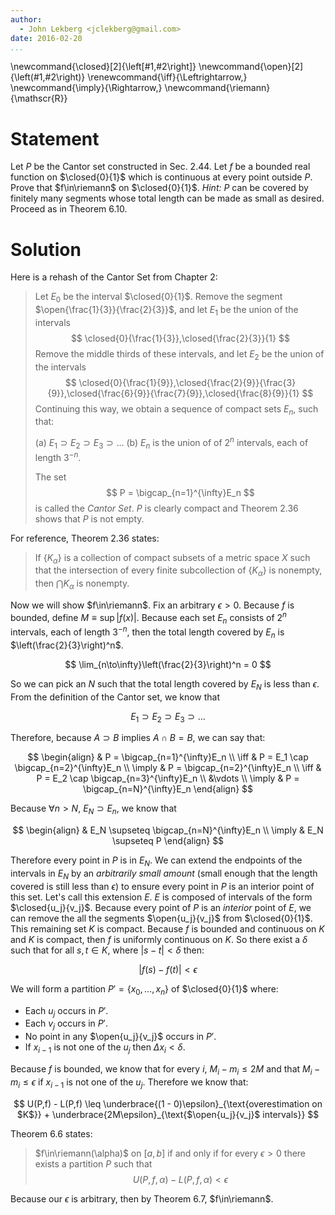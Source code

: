 ```yaml
---
author:
  - John Lekberg <jclekberg@gmail.com>
date: 2016-02-20
...
```


\newcommand{\closed}[2]{\left[#1,#2\right]}
\newcommand{\open}[2]{\left(#1,#2\right)}
\renewcommand{\iff}{\Leftrightarrow\,}
\newcommand{\imply}{\Rightarrow\,}
\newcommand{\riemann}{\mathscr{R}}

# Statement

Let $P$ be the Cantor set constructed in Sec. 2.44.
Let $f$ be a bounded real function on $\closed{0}{1}$ which is continuous at every point outside $P$.
Prove that $f\in\riemann$ on $\closed{0}{1}$.
*Hint:* $P$ can be covered by finitely many segments whose total length can be made as small as desired.
Proceed as in Theorem 6.10.

# Solution

Here is a rehash of the Cantor Set from Chapter 2:

> Let $E_0$ be the interval $\closed{0}{1}$.
Remove the segment $\open{\frac{1}{3}}{\frac{2}{3}}$, and let $E_1$ be the union of the intervals
$$
\closed{0}{\frac{1}{3}},\closed{\frac{2}{3}}{1}
$$
Remove the middle thirds of these intervals, and let $E_2$ be the union of the intervals
$$
  \closed{0}{\frac{1}{9}},\closed{\frac{2}{9}}{\frac{3}{9}},\closed{\frac{6}{9}}{\frac{7}{9}},\closed{\frac{8}{9}}{1}
$$
Continuing this way, we obtain a sequence of compact sets $E_n$, such that:
>
> (a) $E_1 \supset E_2 \supset E_3 \supset\ldots$
> (b) $E_n$ is the union of of $2^n$ intervals, each of length $3^{-n}$.
>
> The set
$$
P = \bigcap_{n=1}^{\infty}E_n
$$
is called the *Cantor Set*.
$P$ is clearly compact and Theorem 2.36 shows that $P$ is not empty.

For reference, Theorem 2.36 states:

> If $\{K_\alpha\}$ is a collection of compact subsets of a metric space $X$ such that the intersection of every finite subcollection of $\{K_\alpha\}$ is nonempty, then $\bigcap K_\alpha$ is nonempty.

Now we will show $f\in\riemann$.
Fix an arbitrary $\epsilon > 0$.
Because $f$ is bounded, define $M\equiv\sup|f(x)|$.
Because each set $E_n$ consists of $2^n$ intervals, each of length $3^{-n}$, then the total length covered by $E_n$ is $\left(\frac{2}{3}\right)^n$.

$$
\lim_{n\to\infty}\left(\frac{2}{3}\right)^n = 0
$$

So we can pick an $N$ such that the total length covered by $E_N$ is less than $\epsilon$.
From the definition of the Cantor set, we know that

$$
  E_1 \supset E_2 \supset E_3 \supset \ldots
$$

Therefore, because $A \supset B$ implies $A\cap B = B$, we can say that:

$$
\begin{align}
  & P = \bigcap_{n=1}^{\infty}E_n \\
  \iff & P = E_1 \cap \bigcap_{n=2}^{\infty}E_n \\
  \imply & P = \bigcap_{n=2}^{\infty}E_n \\
  \iff & P = E_2 \cap \bigcap_{n=3}^{\infty}E_n \\
  &\vdots  \\
  \imply & P = \bigcap_{n=N}^{\infty}E_n
\end{align}
$$

Because $\forall n > N$, $E_N \supset E_n$, we know that

$$
\begin{align}
  & E_N \supseteq \bigcap_{n=N}^{\infty}E_n \\
  \imply & E_N \supseteq P
\end{align}
$$

Therefore every point in $P$ is in $E_N$.
We can extend the endpoints of the intervals in $E_N$ by an *arbitrarily small amount* (small enough that the length covered is still less than $\epsilon$) to ensure every point in $P$ is an interior point of this set.
Let's call this extension $E$.
$E$ is composed of intervals of the form $\closed{u_j}{v_j}$.
Because every point of $P$ is an *interior* point of $E$, we can remove the all the segments $\open{u_j}{v_j}$ from $\closed{0}{1}$.
This remaining set $K$ is compact.
Because $f$ is bounded and continuous on $K$ and $K$ is compact, then $f$ is uniformly continuous on $K$.
So there exist a $\delta$ such that for all $s,t\in K$, where $|s - t| < \delta$ then:

$$
  |f(s) - f(t)| < \epsilon
$$

We will form a partition $P' = \{x_0,\ldots,x_n\}$ of $\closed{0}{1}$ where:

- Each $u_j$ occurs in $P'$.
- Each $v_j$ occurs in $P'$.
- No point in any $\open{u_j}{v_j}$ occurs in $P'$.
- If $x_{i-1}$ is not one of the $u_j$ then $\Delta x_i < \delta$.

Because $f$ is bounded, we know that for every $i$, $M_i - m_i \leq 2M$ and that $M_i - m_i \leq \epsilon$ if $x_{i-1}$ is not one of the $u_j$.
Therefore we know that:

$$
  U(P,f) - L(P,f) \leq \underbrace{(1 - 0)\epsilon}_{\text{overestimation on $K$}} + \underbrace{2M\epsilon}_{\text{$\open{u_j}{v_j}$ intervals}}
$$

Theorem 6.6 states:

> $f\in\riemann(\alpha)$ on $[a,b]$ if and only if for every $\epsilon > 0$ there exists a partition $P$ such that
$$
U(P,f,\alpha) - L(P,f,\alpha) < \epsilon
$$

Because our $\epsilon$ is arbitrary, then by Theorem 6.7, $f\in\riemann$.
